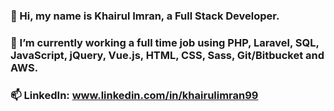### 👋 Hi, my name is Khairul Imran, a Full Stack Developer.
### 🔭 I’m currently working a full time job using PHP, Laravel, SQL, JavaScript, jQuery, Vue.js, HTML, CSS, Sass, Git/Bitbucket and AWS.
### 📫 LinkedIn: www.linkedin.com/in/khairulimran99

<!--
**kaiimran/kaiimran** is a ✨ _special_ ✨ repository because its `README.md` (this file) appears on your GitHub profile.

Here are some ideas to get you started:

- 🔭 I’m currently working on ...
- 🌱 I’m currently learning ...
- 👯 I’m looking to collaborate on ...
- 🤔 I’m looking for help with ...
- 💬 Ask me about ...
- 📫 How to reach me: ...
- 😄 Pronouns: ...
- ⚡ Fun fact: ...
-->
